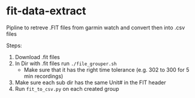 # fit-data-extract
Pipline to retreve .FIT files from garmin watch and convert then into .csv files

Steps:
1. Download .fit files
2. In Dir with .fit files run `./file_grouper.sh`
    - Make sure that it has the right time tolerance (e.g. 302 to 300 for 5 min recordings)
3. Make sure each sub dir has the same Unit# in the FIT header
4. Run `fit_to_csv.py` on each created group
